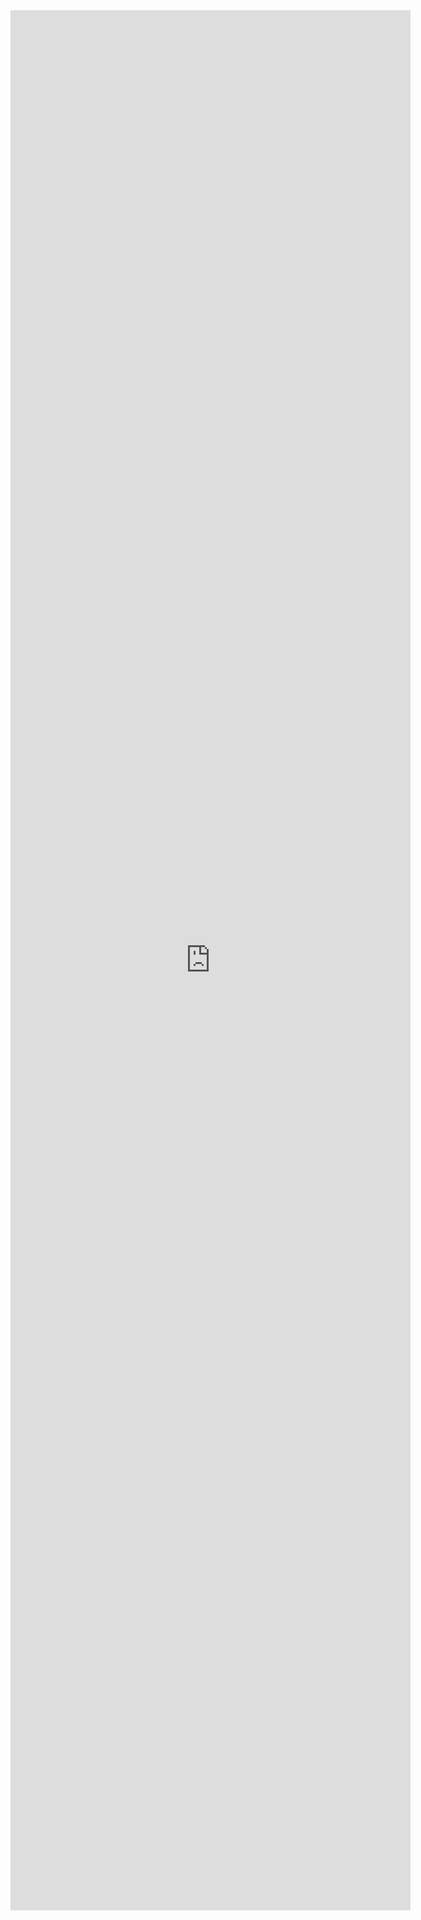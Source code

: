 <iframe src="https://docs.google.com/forms/d/e/1FAIpQLSdtX9PJEREu9-sFTzojvBeiBh7nqdRkLU1i5uZq9H0-LTDLFg/viewform?embedded=true" width="640" height="3040" frameborder="0" marginheight="0" marginwidth="0">Loading…</iframe>
